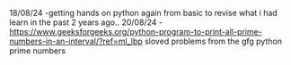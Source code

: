 18/08/24 -getting hands on python again from basic to revise what i had learn in the past 2 years ago..
20/08/24 -https://www.geeksforgeeks.org/python-program-to-print-all-prime-numbers-in-an-interval/?ref=ml_lbp sloved problems from the gfg python prime numbers

